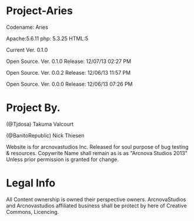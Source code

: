Project-Aries
=============

Codename: Aries

Apache:5.6.11 php: 5.3.25 HTML:5

Current Ver. 0.1.0

Open Source. Ver. 0.1.0  Release: 12/07/13 02:27 PM

Open Source. Ver. 0.0.2  Release: 12/06/13 11:57 PM

Open Source. Ver. 0.0.0  Release: 12/06/13 07:26 PM



Project By.
==================
(@Tjdosa) Takuma Valcourt

(@BanitoRepublic) Nick Thiesen

Website is for arcnovastudios Inc. 
Released for soul purpose of bug testing & resources. 
Copywrite Name shall remain as is as "Arcnova Studios 2013" Unless prior permission is granted for change.




Legal Info
======================
All Content ownership is owned their perspective owners.
ArcnovaStudios and Arcnovastudios affiliated business shall be protect by here of  Creative Commons, Licencing.
